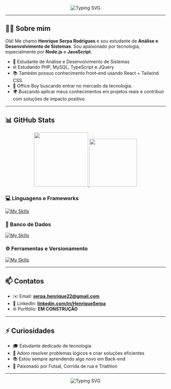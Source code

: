 <p align="center">
 <img src="https://readme-typing-svg.demolab.com?font=Fira+Code&size=22&pause=1000&color=00F7FF&center=true&vCenter=true&width=550&lines=Desenvolvedor+FullStack;Estudante+de+ADS+%F0%9F%93%9A;Apaixonado+por+tecnologia" alt="Typing SVG" />
</p>

---



## 👨‍💻 Sobre mim

Olá! Me chamo **Henrique Serpa Rodrigues** e sou estudante de **Análise e Desenvolvimento de Sistemas**. 
Sou apaixonado por tecnologia, especialmente por **Node.js** e **JavaScript**.

<ul dir="auto">
<li>🧠 Estudante de Análise e Desenvolvimento de Sistemas</li>
<li>🌐 Estudando PHP, MySQL, TypeScript e JQuery</li>
<li>📚 Também possuo conhecimento front-end usando React + Tailwind CSS.</li>
<li>💼 Office Boy buscando entrar no mercado da tecnologia.</li>
<li>🌍 Buscando aplicar meus conhecimentos em projetos reais e contribuir com soluções de impacto positivo.</li>
</ul>

---
## 📊 GitHub Stats

<div align="center">
 <a href="https://github.com/serpahenrique">
 <img height="170em" src="https://github-readme-stats.vercel.app/api?username=serpahenrique&show_icons=true&theme=radical&include_all_commits=true&count_private=true" />
 <img height="150em" src="https://github-readme-stats.vercel.app/api/top-langs/?username=serpahenrique&layout=compact&langs_count=6&theme=radical&count_weight=0.05&size_weight=0.05&hide=powershell,batchfile,shell" />
 </a>
</div>



### 💻 Linguagens e Frameworks

[![My Skills](https://skillicons.dev/icons?i=js,html,css,tailwind,react,nodejs,php&perline=10)](https://skillicons.dev)

### 🧠 Banco de Dados

[![My Skills](https://skillicons.dev/icons?i=mysql)](https://skillicons.dev)

### ⚙️ Ferramentas e Versionamento

[![My Skills](https://skillicons.dev/icons?i=vscode,git,github,figma&perline=10)](https://skillicons.dev)

---

## 📫 Contatos

- ✉️ Email: **serpa.henrique22@gmail.com**
- 💼 LinkedIn: **[linkedin.com/in/HenriqueSerpa](https://www.linkedin.com/in/henrique-serpa-489a03232/)**
- 🌐 Portfólio: **EM CONSTRUÇÃO**

---

## ⚡ Curiosidades

- 🎓 Estudante dedicado de tecnologia
- 🧩 Adoro resolver problemas lógicos e criar soluções eficientes
- 📚 Estou sempre aprendendo algo novo em Back-end
- 🥋 Paixonado por Futsal, Corrida de rua e Triathlon

---

<p align="center">
 <img src="https://readme-typing-svg.demolab.com?font=Fira+Code&size=22&pause=1000&color=00F7FF&center=true&vCenter=true&width=460&lines=Obrigado+por+Acessar+Meu+Perfil+%F0%9F%93%9A" alt="Typing SVG" />
</p>
